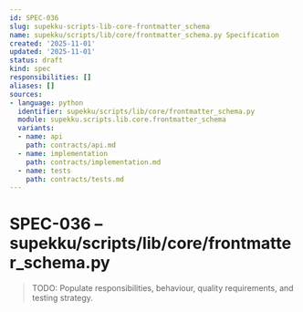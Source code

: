 ```yaml
---
id: SPEC-036
slug: supekku-scripts-lib-core-frontmatter_schema
name: supekku/scripts/lib/core/frontmatter_schema.py Specification
created: '2025-11-01'
updated: '2025-11-01'
status: draft
kind: spec
responsibilities: []
aliases: []
sources:
- language: python
  identifier: supekku/scripts/lib/core/frontmatter_schema.py
  module: supekku.scripts.lib.core.frontmatter_schema
  variants:
  - name: api
    path: contracts/api.md
  - name: implementation
    path: contracts/implementation.md
  - name: tests
    path: contracts/tests.md
---
```


# SPEC-036 – supekku/scripts/lib/core/frontmatter_schema.py

> TODO: Populate responsibilities, behaviour, quality requirements, and testing strategy.
